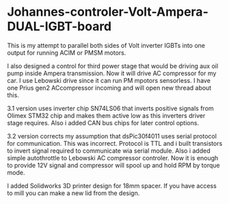 # Johannes-controler-Volt-Ampera-DUAL-IGBT-board
This is my attempt to parallel both sides of Volt inverter IGBTs into one output for running ACIM or PMSM motors. 

I also designed a control for third power stage that would be driving aux oil pump inside Ampera transmission. Now it will drive AC compressor for my car. I use Lebowski drive since it can run PM mpotors sensorless. I have one Prius gen2 ACcompressor incoming and will open new thread about this.

3.1 version uses inverter chip SN74LS06 that inverts positive signals from Olimex STM32 chip and makes them active low as this inverters driver stage requires. Also i added CAN bus chips for later control options.

3.2 version corrects my assumption that dsPic30f4011 uses serial protocol for communication. This was incorrect. Protocol is TTL and i built transistors to invert signal required to communicate wia serial module.
Also i added simple autothrottle to Lebowski AC compressor controler. Now it is enough to provide 12V signal and compressor will spool up and hold RPM by torque mode.

I added Solidworks 3D printer design for 18mm spacer. If you have access to mill you can make a new lid from the design.
